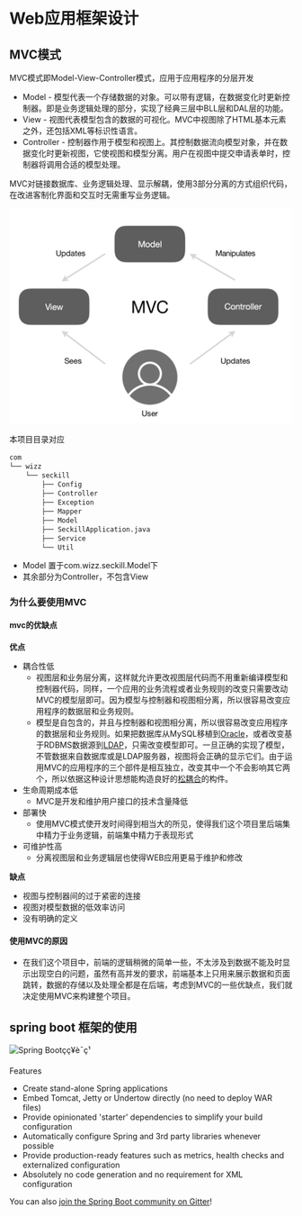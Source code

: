 # Web应用框架设计

## MVC模式

MVC模式即Model-View-Controller模式，应用于应用程序的分层开发

+ Model - 模型代表一个存储数据的对象。可以带有逻辑，在数据变化时更新控制器。即是业务逻辑处理的部分，实现了经典三层中BLL层和DAL层的功能。
+ View - 视图代表模型包含的数据的可视化。MVC中视图除了HTML基本元素之外，还包括XML等标识性语言。
+ Controller - 控制器作用于模型和视图上。其控制数据流向模型对象，并在数据变化时更新视图，它使视图和模型分离。用户在视图中提交申请表单时，控制器将调用合适的模型处理。

MVC对链接数据库、业务逻辑处理、显示解耦，使用3部分分离的方式组织代码，在改进客制化界面和交互时无需重写业务逻辑。

![MVC](https://raw.githubusercontent.com/ACERY1/webHomework/master/screenshots/MVC.png)

本项目目录对应

```
com
└── wizz
	└── seckill
		├── Config
		├── Controller
        ├── Exception
        ├── Mapper
        ├── Model
        ├── SeckillApplication.java
        ├── Service
        └── Util
```

+ Model 置于com.wizz.seckill.Model下
+ 其余部分为Controller，不包含View


### 为什么要使用MVC

#### mvc的优缺点

**优点**

* 耦合性低
  * 视图层和业务层分离，这样就允许更改视图层代码而不用重新编译模型和控制器代码，同样，一个应用的业务流程或者业务规则的改变只需要改动MVC的模型层即可。因为模型与控制器和视图相分离，所以很容易改变应用程序的数据层和业务规则。
  * 模型是自包含的，并且与控制器和视图相分离，所以很容易改变应用程序的数据层和业务规则。如果把数据库从MySQL移植到[Oracle](https://baike.baidu.com/item/Oracle)，或者改变基于RDBMS数据源到[LDAP](https://baike.baidu.com/item/LDAP)，只需改变模型即可。一旦正确的实现了模型，不管数据来自数据库或是LDAP服务器，视图将会正确的显示它们。由于运用MVC的应用程序的三个部件是相互独立，改变其中一个不会影响其它两个，所以依据这种设计思想能构造良好的[松耦合](https://baike.baidu.com/item/%E6%9D%BE%E8%80%A6%E5%90%88)的构件。
* 生命周期成本低
  * MVC是开发和维护用户接口的技术含量降低
* 部署快
  * 使用MVC模式使开发时间得到相当大的所见，使得我们这个项目里后端集中精力于业务逻辑，前端集中精力于表现形式
* 可维护性高
  * 分离视图层和业务逻辑层也使得WEB应用更易于维护和修改

**缺点**

* 视图与控制器间的过于紧密的连接
* 视图对模型数据的低效率访问
* 没有明确的定义

#### 使用MVC的原因

* 在我们这个项目中，前端的逻辑稍微的简单一些，不太涉及到数据不能及时显示出现空白的问题，虽然有高并发的要求，前端基本上只用来展示数据和页面跳转，数据的存储以及处理全都是在后端，考虑到MVC的一些优缺点，我们就决定使用MVC来构建整个项目。


## spring  boot 框架的使用

![Spring Bootçç¥è¯ç¹](https://raw.githubusercontent.com/rootsongjc/kubernetes-handbook/master/images/spring-boot-note-spots.png)

Features

- Create stand-alone Spring applications
- Embed Tomcat, Jetty or Undertow directly (no need to deploy WAR files)
- Provide opinionated 'starter' dependencies to simplify your build configuration
- Automatically configure Spring and 3rd party libraries whenever possible
- Provide production-ready features such as metrics, health checks and externalized configuration
- Absolutely no code generation and no requirement for XML configuration

You can also [join the Spring Boot community on Gitter](https://gitter.im/spring-projects/spring-boot)!